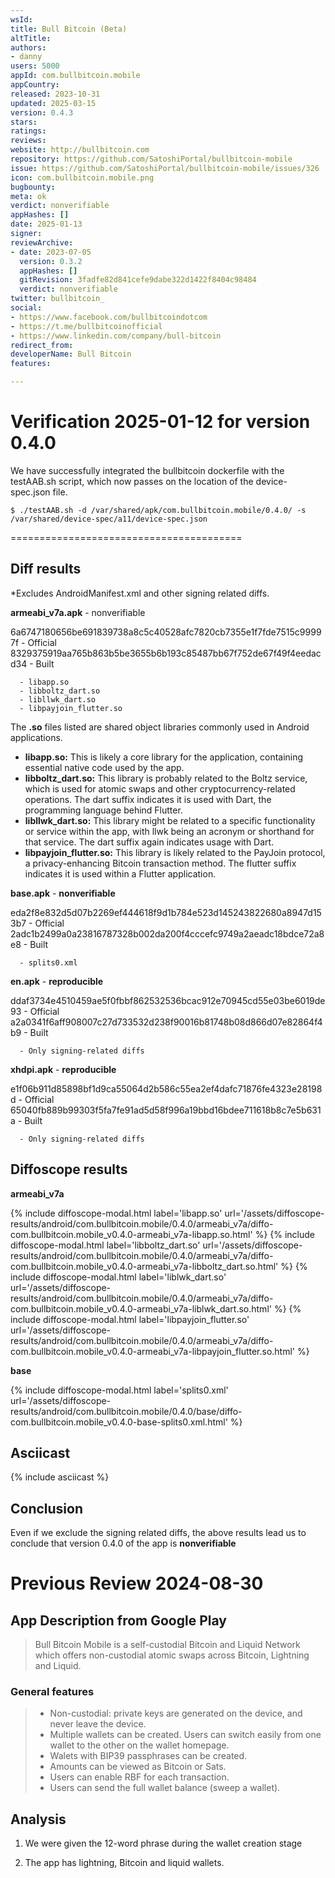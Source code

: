 ```yaml
---
wsId: 
title: Bull Bitcoin (Beta)
altTitle: 
authors:
- danny
users: 5000
appId: com.bullbitcoin.mobile
appCountry: 
released: 2023-10-31
updated: 2025-03-15
version: 0.4.3
stars: 
ratings: 
reviews: 
website: http://bullbitcoin.com
repository: https://github.com/SatoshiPortal/bullbitcoin-mobile
issue: https://github.com/SatoshiPortal/bullbitcoin-mobile/issues/326
icon: com.bullbitcoin.mobile.png
bugbounty: 
meta: ok
verdict: nonverifiable
appHashes: []
date: 2025-01-13
signer: 
reviewArchive:
- date: 2023-07-05
  version: 0.3.2
  appHashes: []
  gitRevision: 3fadfe82d841cefe9dabe322d1422f8404c98484
  verdict: nonverifiable
twitter: bullbitcoin_
social:
- https://www.facebook.com/bullbitcoindotcom
- https://t.me/bullbitcoinofficial
- https://www.linkedin.com/company/bull-bitcoin
redirect_from: 
developerName: Bull Bitcoin
features: 

---
```


# Verification 2025-01-12 for version 0.4.0

We have successfully integrated the bullbitcoin dockerfile with the testAAB.sh script, which now passes on the location of the device-spec.json file. 

`$ ./testAAB.sh -d /var/shared/apk/com.bullbitcoin.mobile/0.4.0/ -s /var/shared/device-spec/a11/device-spec.json` 

========================================

## Diff results 

*Excludes AndroidManifest.xml and other signing related diffs.

**armeabi_v7a.apk** - nonverifiable

6a6747180656be691839738a8c5c40528afc7820cb7355e1f7fde7515c99997f - Official
8329375919aa765b863b5be3655b6b193c85487bb67f752de67f49f4eedacd34 - Built 

```
  - libapp.so
  - libboltz_dart.so
  - libllwk_dart.so
  - libpayjoin_flutter.so
```

The **.so** files listed are shared object libraries commonly used in Android applications. 

- **libapp.so:** This is likely a core library for the application, containing essential native code used by the app.
- **libboltz_dart.so:** This library is probably related to the Boltz service, which is used for atomic swaps and other cryptocurrency-related operations. The dart suffix indicates it is used with Dart, the programming language behind Flutter.
- **libllwk_dart.so:** This library might be related to a specific functionality or service within the app, with llwk being an acronym or shorthand for that service. The dart suffix again indicates usage with Dart.
- **libpayjoin_flutter.so:** This library is likely related to the PayJoin protocol, a privacy-enhancing Bitcoin transaction method. The flutter suffix indicates it is used within a Flutter application.

**base.apk** - **nonverifiable**

eda2f8e832d5d07b2269ef444618f9d1b784e523d145243822680a8947d153b7 - Official
2adc1b2499a0a23816787328b002da200f4cccefc9749a2aeadc18bdce72a8e8 - Built

```
  - splits0.xml
```

**en.apk** - **reproducible**

ddaf3734e4510459ae5f0fbbf862532536bcac912e70945cd55e03be6019de93 - Official
a2a0341f6aff908007c27d733532d238f90016b81748b08d866d07e82864f4b9 - Built 

```
  - Only signing-related diffs
```

**xhdpi.apk** - **reproducible**

e1f06b911d85898bf1d9ca55064d2b586c55ea2ef4dafc71876fe4323e28198d - Official
65040fb889b99303f5fa7fe91ad5d58f996a19bbd16bdee711618b8c7e5b631a - Built

```
  - Only signing-related diffs
```

## Diffoscope results

**armeabi_v7a**

  {% include diffoscope-modal.html label='libapp.so' url='/assets/diffoscope-results/android/com.bullbitcoin.mobile/0.4.0/armeabi_v7a/diffo-com.bullbitcoin.mobile_v0.4.0-armeabi_v7a-libapp.so.html' %}
  {% include diffoscope-modal.html label='libboltz_dart.so' url='/assets/diffoscope-results/android/com.bullbitcoin.mobile/0.4.0/armeabi_v7a/diffo-com.bullbitcoin.mobile_v0.4.0-armeabi_v7a-libboltz_dart.so.html' %}
  {% include diffoscope-modal.html label='liblwk_dart.so' url='/assets/diffoscope-results/android/com.bullbitcoin.mobile/0.4.0/armeabi_v7a/diffo-com.bullbitcoin.mobile_v0.4.0-armeabi_v7a-liblwk_dart.so.html' %}
  {% include diffoscope-modal.html label='libpayjoin_flutter.so' url='/assets/diffoscope-results/android/com.bullbitcoin.mobile/0.4.0/armeabi_v7a/diffo-com.bullbitcoin.mobile_v0.4.0-armeabi_v7a-libpayjoin_flutter.so.html' %}

**base** 

  {% include diffoscope-modal.html label='splits0.xml' url='/assets/diffoscope-results/android/com.bullbitcoin.mobile/0.4.0/base/diffo-com.bullbitcoin.mobile_v0.4.0-base-splits0.xml.html' %}

## Asciicast 

{% include asciicast %}

## Conclusion

Even if we exclude the signing related diffs, the above results lead us to conclude that version 0.4.0 of the app is **nonverifiable**

# Previous Review 2024-08-30

## App Description from Google Play

> Bull Bitcoin Mobile is a self-custodial Bitcoin and Liquid Network which offers non-custodial atomic swaps across Bitcoin, Lightning and Liquid.

### General features

> - Non-custodial: private keys are generated on the device, and never leave the device.
> - Multiple wallets can be created. Users can switch easily from one wallet to the other on the wallet homepage.
> - Walets with BIP39 passphrases can be created.
> - Amounts can be viewed as Bitcoin or Sats.
> - Users can enable RBF for each transaction.
> - Users can send the full wallet balance (sweep a wallet).

## Analysis

1. We were given the 12-word phrase during the wallet creation stage

2. The app has lightning, Bitcoin and liquid wallets.



